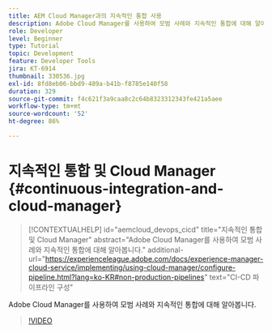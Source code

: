 ```yaml
---
title: AEM Cloud Manager과의 지속적인 통합 사용
description: Adobe Cloud Manager를 사용하여 모범 사례와 지속적인 통합에 대해 알아봅니다.
role: Developer
level: Beginner
type: Tutorial
topic: Development
feature: Developer Tools
jira: KT-6914
thumbnail: 330536.jpg
exl-id: 8fd8eb06-bbd9-489a-b41b-f8785e140f58
duration: 329
source-git-commit: f4c621f3a9caa8c2c64b8323312343fe421a5aee
workflow-type: tm+mt
source-wordcount: '52'
ht-degree: 86%

---
```


# 지속적인 통합 및 Cloud Manager {#continuous-integration-and-cloud-manager}

>[!CONTEXTUALHELP]
>id="aemcloud_devops_cicd"
>title="지속적인 통합 및 Cloud Manager"
>abstract="Adobe Cloud Manager를 사용하여 모범 사례와 지속적인 통합에 대해 알아봅니다."
>additional-url="https://experienceleague.adobe.com/docs/experience-manager-cloud-service/implementing/using-cloud-manager/configure-pipeline.html?lang=ko-KR#non-production-pipelines" text="CI-CD 파이프라인 구성"

Adobe Cloud Manager를 사용하여 모범 사례와 지속적인 통합에 대해 알아봅니다.

>[!VIDEO](https://video.tv.adobe.com/v/345853?quality=12&learn=on&captions=kor)
